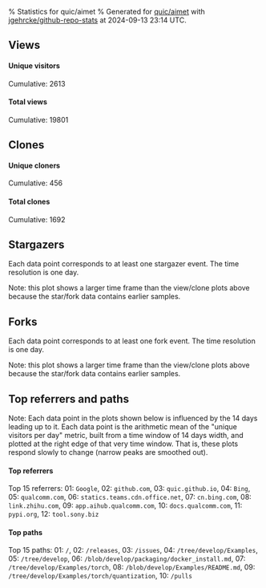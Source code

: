% Statistics for quic/aimet
% Generated for [quic/aimet](https://github.com/quic/aimet) with [jgehrcke/github-repo-stats](https://github.com/jgehrcke/github-repo-stats) at 2024-09-13 23:14 UTC.


## Views

#### Unique visitors
<div id="chart_views_unique" class="full-width-chart"></div>

Cumulative: 2613

#### Total views
<div id="chart_views_total" class="full-width-chart"></div>

Cumulative: 19801

<div class="pagebreak-for-print"> </div>

## Clones

#### Unique cloners
<div id="chart_clones_unique" class="full-width-chart"></div>

Cumulative: 456

#### Total clones
<div id="chart_clones_total" class="full-width-chart"></div>

Cumulative: 1692



<div class="pagebreak-for-print"> </div>



## Stargazers

Each data point corresponds to at least one stargazer event.
The time resolution is one day.

<div id="chart_stargazers" class="full-width-chart"></div>


Note: this plot shows a larger time frame than the view/clone plots above because the star/fork data contains earlier samples.



## Forks

Each data point corresponds to at least one fork event.
The time resolution is one day.

<div id="chart_forks" class="full-width-chart"></div>


Note: this plot shows a larger time frame than the view/clone plots above because the star/fork data contains earlier samples.



<div class="pagebreak-for-print"> </div>



## Top referrers and paths


Note: Each data point in the plots shown below is influenced by the 14 days
leading up to it. Each data point is the arithmetic mean of the "unique
visitors per day" metric, built from a time window of 14 days width, and
plotted at the right edge of that very time window. That is, these plots
respond slowly to change (narrow peaks are smoothed out).




#### Top referrers


<div id="chart_referrers_top_n_alltime" class="full-width-chart"></div>

Top 15 referrers: 01: `Google`, 02: `github.com`, 03: `quic.github.io`, 04: `Bing`, 05: `qualcomm.com`, 06: `statics.teams.cdn.office.net`, 07: `cn.bing.com`, 08: `link.zhihu.com`, 09: `app.aihub.qualcomm.com`, 10: `docs.qualcomm.com`, 11: `pypi.org`, 12: `tool.sony.biz`





#### Top paths


<div id="chart_paths_top_n_alltime" class="full-width-chart"></div>

Top 15 paths: 01: `/`, 02: `/releases`, 03: `/issues`, 04: `/tree/develop/Examples`, 05: `/tree/develop`, 06: `/blob/develop/packaging/docker_install.md`, 07: `/tree/develop/Examples/torch`, 08: `/blob/develop/Examples/README.md`, 09: `/tree/develop/Examples/torch/quantization`, 10: `/pulls`


<script type="text/javascript">
    vegaEmbed('#chart_views_unique', {"$schema": "https://vega.github.io/schema/vega-lite/v4.17.0.json", "config": {"arc": {"fill": "#1b1e23"}, "area": {"fill": "#1b1e23"}, "axisBottom": {"domainColor": "#a9b4c4", "gridColor": "#a9b4c4", "labelColor": "#1b1e23", "labelFont": "relative-mono-11-pitch-pro, Menlo, monospace", "tickColor": "#a9b4c4", "titleColor": "#1b1e23", "titleFont": "relative-mono-11-pitch-pro, Menlo, monospace"}, "axisLeft": {"domainColor": "#a9b4c4", "gridColor": "#a9b4c4", "labelColor": "#1b1e23", "labelFont": "relative-mono-11-pitch-pro, Menlo, monospace", "tickColor": "#a9b4c4", "titleColor": "#1b1e23", "titleFont": "relative-mono-11-pitch-pro, Menlo, monospace"}, "axisX": {"grid": false}, "axisY": {"grid": false, "labelBound": true}, "background": "#FFFFFF", "group": {"fill": "#FFFFFF"}, "header": {"fontWeight": 400, "labelFont": "relative-mono-11-pitch-pro, Menlo, monospace", "titleFont": "relative-mono-11-pitch-pro, Menlo, monospace"}, "legend": {"labelFont": "relative-mono-11-pitch-pro, Menlo, monospace", "symbolSize": 200, "symbolType": "circle", "titleFont": "relative-mono-11-pitch-pro, Menlo, monospace"}, "line": {"color": "#1b1e23", "stroke": "#1b1e23"}, "path": {"stroke": "#1b1e23"}, "point": {"color": "#1b1e23", "cursor": "pointer", "filled": true, "size": 20}, "range": {"category": ["#85a2f7", "#ea9755", "#7eb36a", "#f07071", "#bc85d9", "#e587b6", "#a9b4c4", "#d4c05e", "#64b9c4"]}, "style": {"bar": {"fill": "#1b1e23"}, "text": {"font": "relative-mono-11-pitch-pro, Menlo, monospace", "fontWeight": 400}}, "symbol": {"shape": "circle"}, "title": {"anchor": "start", "font": "relative-mono-11-pitch-pro, Menlo, monospace", "fontWeight": 400}, "trail": {"color": "#1b1e23", "stroke": "#1b1e23"}, "view": {"stroke": null}}, "data": {"name": "data-c1d7afe65407729b26d622eb5a4475da"}, "datasets": {"data-c1d7afe65407729b26d622eb5a4475da": [{"time": "2024-08-27T00:00:00+00:00", "views_total": 274, "views_unique": 29}, {"time": "2024-08-28T00:00:00+00:00", "views_total": 1190, "views_unique": 202}, {"time": "2024-08-29T00:00:00+00:00", "views_total": 1643, "views_unique": 181}, {"time": "2024-08-30T00:00:00+00:00", "views_total": 1174, "views_unique": 172}, {"time": "2024-08-31T00:00:00+00:00", "views_total": 227, "views_unique": 54}, {"time": "2024-09-01T00:00:00+00:00", "views_total": 103, "views_unique": 36}, {"time": "2024-09-02T00:00:00+00:00", "views_total": 785, "views_unique": 142}, {"time": "2024-09-03T00:00:00+00:00", "views_total": 1839, "views_unique": 217}, {"time": "2024-09-04T00:00:00+00:00", "views_total": 1413, "views_unique": 181}, {"time": "2024-09-05T00:00:00+00:00", "views_total": 1252, "views_unique": 196}, {"time": "2024-09-06T00:00:00+00:00", "views_total": 1243, "views_unique": 163}, {"time": "2024-09-07T00:00:00+00:00", "views_total": 210, "views_unique": 36}, {"time": "2024-09-08T00:00:00+00:00", "views_total": 238, "views_unique": 38}, {"time": "2024-09-09T00:00:00+00:00", "views_total": 1370, "views_unique": 172}, {"time": "2024-09-10T00:00:00+00:00", "views_total": 1841, "views_unique": 220}, {"time": "2024-09-11T00:00:00+00:00", "views_total": 1524, "views_unique": 196}, {"time": "2024-09-12T00:00:00+00:00", "views_total": 1501, "views_unique": 188}, {"time": "2024-09-13T00:00:00+00:00", "views_total": 1974, "views_unique": 190}]}, "encoding": {"tooltip": [{"field": "views_unique", "format": ".1f", "title": "views (u)", "type": "quantitative"}, {"field": "time", "format": "%B %e, %Y", "title": "date", "type": "temporal"}], "x": {"axis": {"labelAngle": 25}, "field": "time", "scale": {"domain": ["2024-08-27", "2024-09-13"]}, "timeUnit": "yearmonthdate", "title": "date", "type": "temporal"}, "y": {"axis": {"values": [1, 10, 50, 100, 500, 1000, 5000, 10000]}, "field": "views_unique", "scale": {"domain": [0, 242.00000000000003], "type": "symlog", "zero": true}, "title": "unique views per day", "type": "quantitative"}}, "height": 200, "mark": {"point": true, "type": "line"}, "padding": 10, "width": "container"}, {"actions": false, "renderer": "svg"}).catch(console.error);
vegaEmbed('#chart_views_total', {"$schema": "https://vega.github.io/schema/vega-lite/v4.17.0.json", "config": {"arc": {"fill": "#1b1e23"}, "area": {"fill": "#1b1e23"}, "axisBottom": {"domainColor": "#a9b4c4", "gridColor": "#a9b4c4", "labelColor": "#1b1e23", "labelFont": "relative-mono-11-pitch-pro, Menlo, monospace", "tickColor": "#a9b4c4", "titleColor": "#1b1e23", "titleFont": "relative-mono-11-pitch-pro, Menlo, monospace"}, "axisLeft": {"domainColor": "#a9b4c4", "gridColor": "#a9b4c4", "labelColor": "#1b1e23", "labelFont": "relative-mono-11-pitch-pro, Menlo, monospace", "tickColor": "#a9b4c4", "titleColor": "#1b1e23", "titleFont": "relative-mono-11-pitch-pro, Menlo, monospace"}, "axisX": {"grid": false}, "axisY": {"grid": false, "labelBound": true}, "background": "#FFFFFF", "group": {"fill": "#FFFFFF"}, "header": {"fontWeight": 400, "labelFont": "relative-mono-11-pitch-pro, Menlo, monospace", "titleFont": "relative-mono-11-pitch-pro, Menlo, monospace"}, "legend": {"labelFont": "relative-mono-11-pitch-pro, Menlo, monospace", "symbolSize": 200, "symbolType": "circle", "titleFont": "relative-mono-11-pitch-pro, Menlo, monospace"}, "line": {"color": "#1b1e23", "stroke": "#1b1e23"}, "path": {"stroke": "#1b1e23"}, "point": {"color": "#1b1e23", "cursor": "pointer", "filled": true, "size": 20}, "range": {"category": ["#85a2f7", "#ea9755", "#7eb36a", "#f07071", "#bc85d9", "#e587b6", "#a9b4c4", "#d4c05e", "#64b9c4"]}, "style": {"bar": {"fill": "#1b1e23"}, "text": {"font": "relative-mono-11-pitch-pro, Menlo, monospace", "fontWeight": 400}}, "symbol": {"shape": "circle"}, "title": {"anchor": "start", "font": "relative-mono-11-pitch-pro, Menlo, monospace", "fontWeight": 400}, "trail": {"color": "#1b1e23", "stroke": "#1b1e23"}, "view": {"stroke": null}}, "data": {"name": "data-c1d7afe65407729b26d622eb5a4475da"}, "datasets": {"data-c1d7afe65407729b26d622eb5a4475da": [{"time": "2024-08-27T00:00:00+00:00", "views_total": 274, "views_unique": 29}, {"time": "2024-08-28T00:00:00+00:00", "views_total": 1190, "views_unique": 202}, {"time": "2024-08-29T00:00:00+00:00", "views_total": 1643, "views_unique": 181}, {"time": "2024-08-30T00:00:00+00:00", "views_total": 1174, "views_unique": 172}, {"time": "2024-08-31T00:00:00+00:00", "views_total": 227, "views_unique": 54}, {"time": "2024-09-01T00:00:00+00:00", "views_total": 103, "views_unique": 36}, {"time": "2024-09-02T00:00:00+00:00", "views_total": 785, "views_unique": 142}, {"time": "2024-09-03T00:00:00+00:00", "views_total": 1839, "views_unique": 217}, {"time": "2024-09-04T00:00:00+00:00", "views_total": 1413, "views_unique": 181}, {"time": "2024-09-05T00:00:00+00:00", "views_total": 1252, "views_unique": 196}, {"time": "2024-09-06T00:00:00+00:00", "views_total": 1243, "views_unique": 163}, {"time": "2024-09-07T00:00:00+00:00", "views_total": 210, "views_unique": 36}, {"time": "2024-09-08T00:00:00+00:00", "views_total": 238, "views_unique": 38}, {"time": "2024-09-09T00:00:00+00:00", "views_total": 1370, "views_unique": 172}, {"time": "2024-09-10T00:00:00+00:00", "views_total": 1841, "views_unique": 220}, {"time": "2024-09-11T00:00:00+00:00", "views_total": 1524, "views_unique": 196}, {"time": "2024-09-12T00:00:00+00:00", "views_total": 1501, "views_unique": 188}, {"time": "2024-09-13T00:00:00+00:00", "views_total": 1974, "views_unique": 190}]}, "encoding": {"tooltip": [{"field": "views_total", "format": ".1f", "title": "views (t)", "type": "quantitative"}, {"field": "time", "format": "%B %e, %Y", "title": "date", "type": "temporal"}], "x": {"axis": {"labelAngle": 25}, "field": "time", "scale": {"domain": ["2024-08-27", "2024-09-13"]}, "timeUnit": "yearmonthdate", "title": "date", "type": "temporal"}, "y": {"axis": {"values": [1, 10, 50, 100, 500, 1000, 5000, 10000]}, "field": "views_total", "scale": {"domain": [0, 2171.4], "type": "symlog", "zero": true}, "title": "total views per day", "type": "quantitative"}}, "height": 200, "mark": {"point": true, "type": "line"}, "padding": 10, "width": "container"}, {"actions": false, "renderer": "svg"}).catch(console.error);
vegaEmbed('#chart_clones_unique', {"$schema": "https://vega.github.io/schema/vega-lite/v4.17.0.json", "config": {"arc": {"fill": "#1b1e23"}, "area": {"fill": "#1b1e23"}, "axisBottom": {"domainColor": "#a9b4c4", "gridColor": "#a9b4c4", "labelColor": "#1b1e23", "labelFont": "relative-mono-11-pitch-pro, Menlo, monospace", "tickColor": "#a9b4c4", "titleColor": "#1b1e23", "titleFont": "relative-mono-11-pitch-pro, Menlo, monospace"}, "axisLeft": {"domainColor": "#a9b4c4", "gridColor": "#a9b4c4", "labelColor": "#1b1e23", "labelFont": "relative-mono-11-pitch-pro, Menlo, monospace", "tickColor": "#a9b4c4", "titleColor": "#1b1e23", "titleFont": "relative-mono-11-pitch-pro, Menlo, monospace"}, "axisX": {"grid": false}, "axisY": {"grid": false, "labelBound": true}, "background": "#FFFFFF", "group": {"fill": "#FFFFFF"}, "header": {"fontWeight": 400, "labelFont": "relative-mono-11-pitch-pro, Menlo, monospace", "titleFont": "relative-mono-11-pitch-pro, Menlo, monospace"}, "legend": {"labelFont": "relative-mono-11-pitch-pro, Menlo, monospace", "symbolSize": 200, "symbolType": "circle", "titleFont": "relative-mono-11-pitch-pro, Menlo, monospace"}, "line": {"color": "#1b1e23", "stroke": "#1b1e23"}, "path": {"stroke": "#1b1e23"}, "point": {"color": "#1b1e23", "cursor": "pointer", "filled": true, "size": 20}, "range": {"category": ["#85a2f7", "#ea9755", "#7eb36a", "#f07071", "#bc85d9", "#e587b6", "#a9b4c4", "#d4c05e", "#64b9c4"]}, "style": {"bar": {"fill": "#1b1e23"}, "text": {"font": "relative-mono-11-pitch-pro, Menlo, monospace", "fontWeight": 400}}, "symbol": {"shape": "circle"}, "title": {"anchor": "start", "font": "relative-mono-11-pitch-pro, Menlo, monospace", "fontWeight": 400}, "trail": {"color": "#1b1e23", "stroke": "#1b1e23"}, "view": {"stroke": null}}, "data": {"name": "data-83c53bfc9a39880dfbcd718702753a5a"}, "datasets": {"data-83c53bfc9a39880dfbcd718702753a5a": [{"clones_total": 67, "clones_unique": 39, "time": "2024-08-27T00:00:00+00:00"}, {"clones_total": 97, "clones_unique": 25, "time": "2024-08-28T00:00:00+00:00"}, {"clones_total": 110, "clones_unique": 31, "time": "2024-08-29T00:00:00+00:00"}, {"clones_total": 93, "clones_unique": 18, "time": "2024-08-30T00:00:00+00:00"}, {"clones_total": 65, "clones_unique": 4, "time": "2024-08-31T00:00:00+00:00"}, {"clones_total": 60, "clones_unique": 4, "time": "2024-09-01T00:00:00+00:00"}, {"clones_total": 91, "clones_unique": 27, "time": "2024-09-02T00:00:00+00:00"}, {"clones_total": 178, "clones_unique": 75, "time": "2024-09-03T00:00:00+00:00"}, {"clones_total": 130, "clones_unique": 45, "time": "2024-09-04T00:00:00+00:00"}, {"clones_total": 124, "clones_unique": 48, "time": "2024-09-05T00:00:00+00:00"}, {"clones_total": 88, "clones_unique": 23, "time": "2024-09-06T00:00:00+00:00"}, {"clones_total": 66, "clones_unique": 7, "time": "2024-09-07T00:00:00+00:00"}, {"clones_total": 69, "clones_unique": 8, "time": "2024-09-08T00:00:00+00:00"}, {"clones_total": 69, "clones_unique": 6, "time": "2024-09-09T00:00:00+00:00"}, {"clones_total": 112, "clones_unique": 32, "time": "2024-09-10T00:00:00+00:00"}, {"clones_total": 75, "clones_unique": 16, "time": "2024-09-11T00:00:00+00:00"}, {"clones_total": 72, "clones_unique": 15, "time": "2024-09-12T00:00:00+00:00"}, {"clones_total": 126, "clones_unique": 33, "time": "2024-09-13T00:00:00+00:00"}]}, "encoding": {"tooltip": [{"field": "clones_unique", "format": ".1f", "title": "clones (u)", "type": "quantitative"}, {"field": "time", "format": "%B %e, %Y", "title": "date", "type": "temporal"}], "x": {"axis": {"labelAngle": 25}, "field": "time", "scale": {"domain": ["2024-08-27", "2024-09-13"]}, "timeUnit": "yearmonthdate", "title": "date", "type": "temporal"}, "y": {"axis": {}, "field": "clones_unique", "scale": {"domain": [0, 82.5], "type": "linear", "zero": true}, "title": "unique clones per day", "type": "quantitative"}}, "height": 200, "mark": {"point": true, "type": "line"}, "padding": 10, "width": "container"}, {"actions": false, "renderer": "svg"}).catch(console.error);
vegaEmbed('#chart_clones_total', {"$schema": "https://vega.github.io/schema/vega-lite/v4.17.0.json", "config": {"arc": {"fill": "#1b1e23"}, "area": {"fill": "#1b1e23"}, "axisBottom": {"domainColor": "#a9b4c4", "gridColor": "#a9b4c4", "labelColor": "#1b1e23", "labelFont": "relative-mono-11-pitch-pro, Menlo, monospace", "tickColor": "#a9b4c4", "titleColor": "#1b1e23", "titleFont": "relative-mono-11-pitch-pro, Menlo, monospace"}, "axisLeft": {"domainColor": "#a9b4c4", "gridColor": "#a9b4c4", "labelColor": "#1b1e23", "labelFont": "relative-mono-11-pitch-pro, Menlo, monospace", "tickColor": "#a9b4c4", "titleColor": "#1b1e23", "titleFont": "relative-mono-11-pitch-pro, Menlo, monospace"}, "axisX": {"grid": false}, "axisY": {"grid": false, "labelBound": true}, "background": "#FFFFFF", "group": {"fill": "#FFFFFF"}, "header": {"fontWeight": 400, "labelFont": "relative-mono-11-pitch-pro, Menlo, monospace", "titleFont": "relative-mono-11-pitch-pro, Menlo, monospace"}, "legend": {"labelFont": "relative-mono-11-pitch-pro, Menlo, monospace", "symbolSize": 200, "symbolType": "circle", "titleFont": "relative-mono-11-pitch-pro, Menlo, monospace"}, "line": {"color": "#1b1e23", "stroke": "#1b1e23"}, "path": {"stroke": "#1b1e23"}, "point": {"color": "#1b1e23", "cursor": "pointer", "filled": true, "size": 20}, "range": {"category": ["#85a2f7", "#ea9755", "#7eb36a", "#f07071", "#bc85d9", "#e587b6", "#a9b4c4", "#d4c05e", "#64b9c4"]}, "style": {"bar": {"fill": "#1b1e23"}, "text": {"font": "relative-mono-11-pitch-pro, Menlo, monospace", "fontWeight": 400}}, "symbol": {"shape": "circle"}, "title": {"anchor": "start", "font": "relative-mono-11-pitch-pro, Menlo, monospace", "fontWeight": 400}, "trail": {"color": "#1b1e23", "stroke": "#1b1e23"}, "view": {"stroke": null}}, "data": {"name": "data-83c53bfc9a39880dfbcd718702753a5a"}, "datasets": {"data-83c53bfc9a39880dfbcd718702753a5a": [{"clones_total": 67, "clones_unique": 39, "time": "2024-08-27T00:00:00+00:00"}, {"clones_total": 97, "clones_unique": 25, "time": "2024-08-28T00:00:00+00:00"}, {"clones_total": 110, "clones_unique": 31, "time": "2024-08-29T00:00:00+00:00"}, {"clones_total": 93, "clones_unique": 18, "time": "2024-08-30T00:00:00+00:00"}, {"clones_total": 65, "clones_unique": 4, "time": "2024-08-31T00:00:00+00:00"}, {"clones_total": 60, "clones_unique": 4, "time": "2024-09-01T00:00:00+00:00"}, {"clones_total": 91, "clones_unique": 27, "time": "2024-09-02T00:00:00+00:00"}, {"clones_total": 178, "clones_unique": 75, "time": "2024-09-03T00:00:00+00:00"}, {"clones_total": 130, "clones_unique": 45, "time": "2024-09-04T00:00:00+00:00"}, {"clones_total": 124, "clones_unique": 48, "time": "2024-09-05T00:00:00+00:00"}, {"clones_total": 88, "clones_unique": 23, "time": "2024-09-06T00:00:00+00:00"}, {"clones_total": 66, "clones_unique": 7, "time": "2024-09-07T00:00:00+00:00"}, {"clones_total": 69, "clones_unique": 8, "time": "2024-09-08T00:00:00+00:00"}, {"clones_total": 69, "clones_unique": 6, "time": "2024-09-09T00:00:00+00:00"}, {"clones_total": 112, "clones_unique": 32, "time": "2024-09-10T00:00:00+00:00"}, {"clones_total": 75, "clones_unique": 16, "time": "2024-09-11T00:00:00+00:00"}, {"clones_total": 72, "clones_unique": 15, "time": "2024-09-12T00:00:00+00:00"}, {"clones_total": 126, "clones_unique": 33, "time": "2024-09-13T00:00:00+00:00"}]}, "encoding": {"tooltip": [{"field": "clones_total", "format": ".1f", "title": "clones (t)", "type": "quantitative"}, {"field": "time", "format": "%B %e, %Y", "title": "date", "type": "temporal"}], "x": {"axis": {"labelAngle": 25}, "field": "time", "scale": {"domain": ["2024-08-27", "2024-09-13"]}, "timeUnit": "yearmonthdate", "title": "date", "type": "temporal"}, "y": {"axis": {"values": [1, 10, 50, 100, 500, 1000, 5000, 10000]}, "field": "clones_total", "scale": {"domain": [0, 195.8], "type": "symlog", "zero": true}, "title": "total clones per day", "type": "quantitative"}}, "height": 200, "mark": {"point": true, "type": "line"}, "padding": 10, "width": "container"}, {"actions": false, "renderer": "svg"}).catch(console.error);
vegaEmbed('#chart_stargazers', {"$schema": "https://vega.github.io/schema/vega-lite/v4.17.0.json", "config": {"arc": {"fill": "#1b1e23"}, "area": {"fill": "#1b1e23"}, "axisBottom": {"domainColor": "#a9b4c4", "gridColor": "#a9b4c4", "labelColor": "#1b1e23", "labelFont": "relative-mono-11-pitch-pro, Menlo, monospace", "tickColor": "#a9b4c4", "titleColor": "#1b1e23", "titleFont": "relative-mono-11-pitch-pro, Menlo, monospace"}, "axisLeft": {"domainColor": "#a9b4c4", "gridColor": "#a9b4c4", "labelColor": "#1b1e23", "labelFont": "relative-mono-11-pitch-pro, Menlo, monospace", "tickColor": "#a9b4c4", "titleColor": "#1b1e23", "titleFont": "relative-mono-11-pitch-pro, Menlo, monospace"}, "axisX": {"grid": false}, "axisY": {"grid": false}, "background": "#FFFFFF", "group": {"fill": "#FFFFFF"}, "header": {"fontWeight": 400, "labelFont": "relative-mono-11-pitch-pro, Menlo, monospace", "titleFont": "relative-mono-11-pitch-pro, Menlo, monospace"}, "legend": {"labelFont": "relative-mono-11-pitch-pro, Menlo, monospace", "symbolSize": 200, "symbolType": "circle", "titleFont": "relative-mono-11-pitch-pro, Menlo, monospace"}, "line": {"color": "#1b1e23", "stroke": "#1b1e23"}, "path": {"stroke": "#1b1e23"}, "point": {"color": "#1b1e23", "cursor": "pointer", "filled": true, "size": 50}, "range": {"category": ["#85a2f7", "#ea9755", "#7eb36a", "#f07071", "#bc85d9", "#e587b6", "#a9b4c4", "#d4c05e", "#64b9c4"]}, "style": {"bar": {"fill": "#1b1e23"}, "text": {"font": "relative-mono-11-pitch-pro, Menlo, monospace", "fontWeight": 400}}, "symbol": {"shape": "circle"}, "title": {"anchor": "start", "font": "relative-mono-11-pitch-pro, Menlo, monospace", "fontWeight": 400}, "trail": {"color": "#1b1e23", "stroke": "#1b1e23"}, "view": {"stroke": null}}, "data": {"name": "data-2e7606683fcc38db0e7db91cde454238"}, "datasets": {"data-2e7606683fcc38db0e7db91cde454238": [{"stars_cumulative": 141, "time": "2020-05-01T00:00:00+00:00"}, {"stars_cumulative": 206, "time": "2020-05-16T22:00:00+00:00"}, {"stars_cumulative": 220, "time": "2020-06-01T20:00:00+00:00"}, {"stars_cumulative": 234, "time": "2020-06-17T18:00:00+00:00"}, {"stars_cumulative": 251, "time": "2020-07-03T16:00:00+00:00"}, {"stars_cumulative": 262, "time": "2020-07-19T14:00:00+00:00"}, {"stars_cumulative": 270, "time": "2020-08-04T12:00:00+00:00"}, {"stars_cumulative": 285, "time": "2020-08-20T10:00:00+00:00"}, {"stars_cumulative": 290, "time": "2020-09-05T08:00:00+00:00"}, {"stars_cumulative": 293, "time": "2020-09-21T06:00:00+00:00"}, {"stars_cumulative": 300, "time": "2020-10-07T04:00:00+00:00"}, {"stars_cumulative": 318, "time": "2020-10-23T02:00:00+00:00"}, {"stars_cumulative": 329, "time": "2020-11-08T00:00:00+00:00"}, {"stars_cumulative": 351, "time": "2020-11-23T22:00:00+00:00"}, {"stars_cumulative": 376, "time": "2020-12-09T20:00:00+00:00"}, {"stars_cumulative": 381, "time": "2020-12-25T18:00:00+00:00"}, {"stars_cumulative": 391, "time": "2021-01-10T16:00:00+00:00"}, {"stars_cumulative": 406, "time": "2021-01-26T14:00:00+00:00"}, {"stars_cumulative": 414, "time": "2021-02-11T12:00:00+00:00"}, {"stars_cumulative": 421, "time": "2021-02-27T10:00:00+00:00"}, {"stars_cumulative": 435, "time": "2021-03-15T08:00:00+00:00"}, {"stars_cumulative": 445, "time": "2021-03-31T06:00:00+00:00"}, {"stars_cumulative": 462, "time": "2021-04-16T04:00:00+00:00"}, {"stars_cumulative": 478, "time": "2021-05-02T02:00:00+00:00"}, {"stars_cumulative": 494, "time": "2021-05-18T00:00:00+00:00"}, {"stars_cumulative": 504, "time": "2021-06-02T22:00:00+00:00"}, {"stars_cumulative": 525, "time": "2021-06-18T20:00:00+00:00"}, {"stars_cumulative": 538, "time": "2021-07-04T18:00:00+00:00"}, {"stars_cumulative": 550, "time": "2021-07-20T16:00:00+00:00"}, {"stars_cumulative": 564, "time": "2021-08-05T14:00:00+00:00"}, {"stars_cumulative": 583, "time": "2021-08-21T12:00:00+00:00"}, {"stars_cumulative": 622, "time": "2021-09-06T10:00:00+00:00"}, {"stars_cumulative": 661, "time": "2021-09-22T08:00:00+00:00"}, {"stars_cumulative": 676, "time": "2021-10-08T06:00:00+00:00"}, {"stars_cumulative": 693, "time": "2021-10-24T04:00:00+00:00"}, {"stars_cumulative": 711, "time": "2021-11-09T02:00:00+00:00"}, {"stars_cumulative": 727, "time": "2021-11-25T00:00:00+00:00"}, {"stars_cumulative": 759, "time": "2021-12-10T22:00:00+00:00"}, {"stars_cumulative": 781, "time": "2021-12-26T20:00:00+00:00"}, {"stars_cumulative": 801, "time": "2022-01-11T18:00:00+00:00"}, {"stars_cumulative": 810, "time": "2022-01-27T16:00:00+00:00"}, {"stars_cumulative": 823, "time": "2022-02-12T14:00:00+00:00"}, {"stars_cumulative": 865, "time": "2022-02-28T12:00:00+00:00"}, {"stars_cumulative": 898, "time": "2022-03-16T10:00:00+00:00"}, {"stars_cumulative": 918, "time": "2022-04-01T08:00:00+00:00"}, {"stars_cumulative": 940, "time": "2022-04-17T06:00:00+00:00"}, {"stars_cumulative": 961, "time": "2022-05-03T04:00:00+00:00"}, {"stars_cumulative": 985, "time": "2022-05-19T02:00:00+00:00"}, {"stars_cumulative": 1016, "time": "2022-06-04T00:00:00+00:00"}, {"stars_cumulative": 1045, "time": "2022-06-19T22:00:00+00:00"}, {"stars_cumulative": 1062, "time": "2022-07-05T20:00:00+00:00"}, {"stars_cumulative": 1081, "time": "2022-07-21T18:00:00+00:00"}, {"stars_cumulative": 1096, "time": "2022-08-06T16:00:00+00:00"}, {"stars_cumulative": 1118, "time": "2022-08-22T14:00:00+00:00"}, {"stars_cumulative": 1139, "time": "2022-09-07T12:00:00+00:00"}, {"stars_cumulative": 1157, "time": "2022-09-23T10:00:00+00:00"}, {"stars_cumulative": 1176, "time": "2022-10-09T08:00:00+00:00"}, {"stars_cumulative": 1192, "time": "2022-10-25T06:00:00+00:00"}, {"stars_cumulative": 1213, "time": "2022-11-10T04:00:00+00:00"}, {"stars_cumulative": 1228, "time": "2022-11-26T02:00:00+00:00"}, {"stars_cumulative": 1247, "time": "2022-12-12T00:00:00+00:00"}, {"stars_cumulative": 1261, "time": "2022-12-27T22:00:00+00:00"}, {"stars_cumulative": 1275, "time": "2023-01-12T20:00:00+00:00"}, {"stars_cumulative": 1287, "time": "2023-01-28T18:00:00+00:00"}, {"stars_cumulative": 1327, "time": "2023-02-13T16:00:00+00:00"}, {"stars_cumulative": 1353, "time": "2023-03-01T14:00:00+00:00"}, {"stars_cumulative": 1371, "time": "2023-03-17T12:00:00+00:00"}, {"stars_cumulative": 1396, "time": "2023-04-02T10:00:00+00:00"}, {"stars_cumulative": 1419, "time": "2023-04-18T08:00:00+00:00"}, {"stars_cumulative": 1441, "time": "2023-05-04T06:00:00+00:00"}, {"stars_cumulative": 1457, "time": "2023-05-20T04:00:00+00:00"}, {"stars_cumulative": 1478, "time": "2023-06-05T02:00:00+00:00"}, {"stars_cumulative": 1504, "time": "2023-06-21T00:00:00+00:00"}, {"stars_cumulative": 1523, "time": "2023-07-06T22:00:00+00:00"}, {"stars_cumulative": 1547, "time": "2023-07-22T20:00:00+00:00"}, {"stars_cumulative": 1562, "time": "2023-08-07T18:00:00+00:00"}, {"stars_cumulative": 1595, "time": "2023-08-23T16:00:00+00:00"}, {"stars_cumulative": 1623, "time": "2023-09-08T14:00:00+00:00"}, {"stars_cumulative": 1639, "time": "2023-09-24T12:00:00+00:00"}, {"stars_cumulative": 1659, "time": "2023-10-10T10:00:00+00:00"}, {"stars_cumulative": 1680, "time": "2023-10-26T08:00:00+00:00"}, {"stars_cumulative": 1704, "time": "2023-11-11T06:00:00+00:00"}, {"stars_cumulative": 1720, "time": "2023-11-27T04:00:00+00:00"}, {"stars_cumulative": 1734, "time": "2023-12-13T02:00:00+00:00"}, {"stars_cumulative": 1749, "time": "2023-12-29T00:00:00+00:00"}, {"stars_cumulative": 1774, "time": "2024-01-13T22:00:00+00:00"}, {"stars_cumulative": 1795, "time": "2024-01-29T20:00:00+00:00"}, {"stars_cumulative": 1808, "time": "2024-02-14T18:00:00+00:00"}, {"stars_cumulative": 1825, "time": "2024-03-01T16:00:00+00:00"}, {"stars_cumulative": 1852, "time": "2024-03-17T14:00:00+00:00"}, {"stars_cumulative": 1882, "time": "2024-04-02T12:00:00+00:00"}, {"stars_cumulative": 1899, "time": "2024-04-18T10:00:00+00:00"}, {"stars_cumulative": 1922, "time": "2024-05-04T08:00:00+00:00"}, {"stars_cumulative": 1953, "time": "2024-05-20T06:00:00+00:00"}, {"stars_cumulative": 1977, "time": "2024-06-05T04:00:00+00:00"}, {"stars_cumulative": 1998, "time": "2024-06-21T02:00:00+00:00"}, {"stars_cumulative": 2018, "time": "2024-07-07T00:00:00+00:00"}, {"stars_cumulative": 2040, "time": "2024-07-22T22:00:00+00:00"}, {"stars_cumulative": 2067, "time": "2024-08-07T20:00:00+00:00"}, {"stars_cumulative": 2078, "time": "2024-08-23T18:00:00+00:00"}, {"stars_cumulative": 2087, "time": "2024-09-08T16:00:00+00:00"}]}, "encoding": {"tooltip": [{"field": "stars_cumulative", "format": "d", "title": "stars", "type": "quantitative"}, {"field": "time", "format": "%B %e, %Y", "title": "date", "type": "temporal"}], "x": {"axis": {"labelAngle": 25}, "field": "time", "scale": {"domain": ["2020-05-01", "2024-09-13"]}, "timeUnit": "yearmonthdate", "title": "date", "type": "temporal"}, "y": {"field": "stars_cumulative", "scale": {"domain": [0, 2295.7000000000003], "zero": true}, "title": "stargazer count (cumulative)", "type": "quantitative"}}, "height": 300, "mark": {"point": true, "type": "line"}, "padding": 10, "width": "container"}, {"actions": false, "renderer": "svg"}).catch(console.error);
vegaEmbed('#chart_forks', {"$schema": "https://vega.github.io/schema/vega-lite/v4.17.0.json", "config": {"arc": {"fill": "#1b1e23"}, "area": {"fill": "#1b1e23"}, "axisBottom": {"domainColor": "#a9b4c4", "gridColor": "#a9b4c4", "labelColor": "#1b1e23", "labelFont": "relative-mono-11-pitch-pro, Menlo, monospace", "tickColor": "#a9b4c4", "titleColor": "#1b1e23", "titleFont": "relative-mono-11-pitch-pro, Menlo, monospace"}, "axisLeft": {"domainColor": "#a9b4c4", "gridColor": "#a9b4c4", "labelColor": "#1b1e23", "labelFont": "relative-mono-11-pitch-pro, Menlo, monospace", "tickColor": "#a9b4c4", "titleColor": "#1b1e23", "titleFont": "relative-mono-11-pitch-pro, Menlo, monospace"}, "axisX": {"grid": false}, "axisY": {"grid": false}, "background": "#FFFFFF", "group": {"fill": "#FFFFFF"}, "header": {"fontWeight": 400, "labelFont": "relative-mono-11-pitch-pro, Menlo, monospace", "titleFont": "relative-mono-11-pitch-pro, Menlo, monospace"}, "legend": {"labelFont": "relative-mono-11-pitch-pro, Menlo, monospace", "symbolSize": 200, "symbolType": "circle", "titleFont": "relative-mono-11-pitch-pro, Menlo, monospace"}, "line": {"color": "#1b1e23", "stroke": "#1b1e23"}, "path": {"stroke": "#1b1e23"}, "point": {"color": "#1b1e23", "cursor": "pointer", "filled": true, "size": 50}, "range": {"category": ["#85a2f7", "#ea9755", "#7eb36a", "#f07071", "#bc85d9", "#e587b6", "#a9b4c4", "#d4c05e", "#64b9c4"]}, "style": {"bar": {"fill": "#1b1e23"}, "text": {"font": "relative-mono-11-pitch-pro, Menlo, monospace", "fontWeight": 400}}, "symbol": {"shape": "circle"}, "title": {"anchor": "start", "font": "relative-mono-11-pitch-pro, Menlo, monospace", "fontWeight": 400}, "trail": {"color": "#1b1e23", "stroke": "#1b1e23"}, "view": {"stroke": null}}, "data": {"name": "data-674e43697974b362eaba7ff46ccf1c26"}, "datasets": {"data-674e43697974b362eaba7ff46ccf1c26": [{"forks_cumulative": 18.0, "time": "2020-05-01T00:00:00+00:00"}, {"forks_cumulative": 30.0, "time": "2020-05-16T22:00:00+00:00"}, {"forks_cumulative": 35.0, "time": "2020-06-01T20:00:00+00:00"}, {"forks_cumulative": 36.0, "time": "2020-06-17T18:00:00+00:00"}, {"forks_cumulative": 37.0, "time": "2020-07-03T16:00:00+00:00"}, {"forks_cumulative": 38.0, "time": "2020-07-19T14:00:00+00:00"}, {"forks_cumulative": 39.0, "time": "2020-08-04T12:00:00+00:00"}, {"forks_cumulative": 41.0, "time": "2020-08-20T10:00:00+00:00"}, {"forks_cumulative": 42.0, "time": "2020-09-05T08:00:00+00:00"}, {"forks_cumulative": 45.0, "time": "2020-10-07T04:00:00+00:00"}, {"forks_cumulative": 47.0, "time": "2020-10-23T02:00:00+00:00"}, {"forks_cumulative": 48.0, "time": "2020-11-08T00:00:00+00:00"}, {"forks_cumulative": 50.0, "time": "2020-11-23T22:00:00+00:00"}, {"forks_cumulative": 52.0, "time": "2020-12-09T20:00:00+00:00"}, {"forks_cumulative": 53.0, "time": "2020-12-25T18:00:00+00:00"}, {"forks_cumulative": 55.0, "time": "2021-01-10T16:00:00+00:00"}, {"forks_cumulative": 59.0, "time": "2021-01-26T14:00:00+00:00"}, {"forks_cumulative": 62.0, "time": "2021-02-11T12:00:00+00:00"}, {"forks_cumulative": 64.0, "time": "2021-02-27T10:00:00+00:00"}, {"forks_cumulative": 67.0, "time": "2021-03-15T08:00:00+00:00"}, {"forks_cumulative": 71.0, "time": "2021-03-31T06:00:00+00:00"}, {"forks_cumulative": 75.0, "time": "2021-04-16T04:00:00+00:00"}, {"forks_cumulative": 76.0, "time": "2021-05-02T02:00:00+00:00"}, {"forks_cumulative": 81.0, "time": "2021-05-18T00:00:00+00:00"}, {"forks_cumulative": 84.0, "time": "2021-06-02T22:00:00+00:00"}, {"forks_cumulative": 87.0, "time": "2021-06-18T20:00:00+00:00"}, {"forks_cumulative": 90.0, "time": "2021-07-04T18:00:00+00:00"}, {"forks_cumulative": 94.0, "time": "2021-07-20T16:00:00+00:00"}, {"forks_cumulative": 98.0, "time": "2021-08-05T14:00:00+00:00"}, {"forks_cumulative": 101.0, "time": "2021-08-21T12:00:00+00:00"}, {"forks_cumulative": 105.0, "time": "2021-09-06T10:00:00+00:00"}, {"forks_cumulative": 114.0, "time": "2021-09-22T08:00:00+00:00"}, {"forks_cumulative": 120.0, "time": "2021-10-08T06:00:00+00:00"}, {"forks_cumulative": 126.0, "time": "2021-10-24T04:00:00+00:00"}, {"forks_cumulative": 131.0, "time": "2021-11-09T02:00:00+00:00"}, {"forks_cumulative": 136.0, "time": "2021-12-10T22:00:00+00:00"}, {"forks_cumulative": 140.0, "time": "2021-12-26T20:00:00+00:00"}, {"forks_cumulative": 146.0, "time": "2022-01-11T18:00:00+00:00"}, {"forks_cumulative": 148.0, "time": "2022-01-27T16:00:00+00:00"}, {"forks_cumulative": 154.0, "time": "2022-02-12T14:00:00+00:00"}, {"forks_cumulative": 160.0, "time": "2022-02-28T12:00:00+00:00"}, {"forks_cumulative": 168.0, "time": "2022-03-16T10:00:00+00:00"}, {"forks_cumulative": 170.0, "time": "2022-04-01T08:00:00+00:00"}, {"forks_cumulative": 174.0, "time": "2022-04-17T06:00:00+00:00"}, {"forks_cumulative": 181.0, "time": "2022-05-03T04:00:00+00:00"}, {"forks_cumulative": 185.0, "time": "2022-05-19T02:00:00+00:00"}, {"forks_cumulative": 190.0, "time": "2022-06-04T00:00:00+00:00"}, {"forks_cumulative": 196.0, "time": "2022-06-19T22:00:00+00:00"}, {"forks_cumulative": 197.0, "time": "2022-07-05T20:00:00+00:00"}, {"forks_cumulative": 208.0, "time": "2022-07-21T18:00:00+00:00"}, {"forks_cumulative": 213.0, "time": "2022-08-06T16:00:00+00:00"}, {"forks_cumulative": 217.0, "time": "2022-08-22T14:00:00+00:00"}, {"forks_cumulative": 220.0, "time": "2022-09-07T12:00:00+00:00"}, {"forks_cumulative": 223.0, "time": "2022-09-23T10:00:00+00:00"}, {"forks_cumulative": 228.0, "time": "2022-10-09T08:00:00+00:00"}, {"forks_cumulative": 234.0, "time": "2022-10-25T06:00:00+00:00"}, {"forks_cumulative": 240.0, "time": "2022-11-10T04:00:00+00:00"}, {"forks_cumulative": 246.0, "time": "2022-11-26T02:00:00+00:00"}, {"forks_cumulative": 248.0, "time": "2022-12-12T00:00:00+00:00"}, {"forks_cumulative": 250.0, "time": "2022-12-27T22:00:00+00:00"}, {"forks_cumulative": 252.0, "time": "2023-01-12T20:00:00+00:00"}, {"forks_cumulative": 254.0, "time": "2023-01-28T18:00:00+00:00"}, {"forks_cumulative": 261.0, "time": "2023-02-13T16:00:00+00:00"}, {"forks_cumulative": 267.0, "time": "2023-03-01T14:00:00+00:00"}, {"forks_cumulative": 276.0, "time": "2023-03-17T12:00:00+00:00"}, {"forks_cumulative": 279.0, "time": "2023-04-02T10:00:00+00:00"}, {"forks_cumulative": 282.0, "time": "2023-04-18T08:00:00+00:00"}, {"forks_cumulative": 286.0, "time": "2023-05-04T06:00:00+00:00"}, {"forks_cumulative": 290.0, "time": "2023-05-20T04:00:00+00:00"}, {"forks_cumulative": 291.0, "time": "2023-06-05T02:00:00+00:00"}, {"forks_cumulative": 298.0, "time": "2023-06-21T00:00:00+00:00"}, {"forks_cumulative": 300.0, "time": "2023-07-06T22:00:00+00:00"}, {"forks_cumulative": 306.0, "time": "2023-07-22T20:00:00+00:00"}, {"forks_cumulative": 309.0, "time": "2023-08-07T18:00:00+00:00"}, {"forks_cumulative": 310.0, "time": "2023-08-23T16:00:00+00:00"}, {"forks_cumulative": 314.0, "time": "2023-09-08T14:00:00+00:00"}, {"forks_cumulative": 316.0, "time": "2023-09-24T12:00:00+00:00"}, {"forks_cumulative": 318.0, "time": "2023-10-10T10:00:00+00:00"}, {"forks_cumulative": 321.0, "time": "2023-10-26T08:00:00+00:00"}, {"forks_cumulative": 322.0, "time": "2023-11-11T06:00:00+00:00"}, {"forks_cumulative": 326.0, "time": "2023-11-27T04:00:00+00:00"}, {"forks_cumulative": 334.0, "time": "2023-12-13T02:00:00+00:00"}, {"forks_cumulative": 336.0, "time": "2023-12-29T00:00:00+00:00"}, {"forks_cumulative": 338.0, "time": "2024-01-13T22:00:00+00:00"}, {"forks_cumulative": 340.0, "time": "2024-01-29T20:00:00+00:00"}, {"forks_cumulative": 341.0, "time": "2024-02-14T18:00:00+00:00"}, {"forks_cumulative": 342.0, "time": "2024-03-01T16:00:00+00:00"}, {"forks_cumulative": 343.0, "time": "2024-03-17T14:00:00+00:00"}, {"forks_cumulative": 344.0, "time": "2024-04-02T12:00:00+00:00"}, {"forks_cumulative": 346.0, "time": "2024-05-04T08:00:00+00:00"}, {"forks_cumulative": 352.0, "time": "2024-05-20T06:00:00+00:00"}, {"forks_cumulative": 355.0, "time": "2024-06-05T04:00:00+00:00"}, {"forks_cumulative": 361.0, "time": "2024-06-21T02:00:00+00:00"}, {"forks_cumulative": 364.0, "time": "2024-07-07T00:00:00+00:00"}, {"forks_cumulative": 370.0, "time": "2024-07-22T22:00:00+00:00"}, {"forks_cumulative": 373.0, "time": "2024-08-07T20:00:00+00:00"}, {"forks_cumulative": 376.0, "time": "2024-08-23T18:00:00+00:00"}, {"forks_cumulative": 377.0, "time": "2024-09-08T16:00:00+00:00"}]}, "encoding": {"tooltip": [{"field": "forks_cumulative", "format": "d", "title": "forks", "type": "quantitative"}, {"field": "time", "format": "%B %e, %Y", "title": "date", "type": "temporal"}], "x": {"axis": {"labelAngle": 25}, "field": "time", "scale": {"domain": ["2020-05-01", "2024-09-13"]}, "timeUnit": "yearmonthdate", "title": "date", "type": "temporal"}, "y": {"field": "forks_cumulative", "scale": {"domain": [0, 414.70000000000005], "zero": true}, "title": "fork count (cumulative)", "type": "quantitative"}}, "height": 300, "mark": {"point": true, "type": "line"}, "padding": 10, "width": "container"}, {"actions": false, "renderer": "svg"}).catch(console.error);
vegaEmbed('#chart_referrers_top_n_alltime', {"$schema": "https://vega.github.io/schema/vega-lite/v4.17.0.json", "config": {"arc": {"fill": "#1b1e23"}, "area": {"fill": "#1b1e23"}, "axisBottom": {"domainColor": "#a9b4c4", "gridColor": "#a9b4c4", "labelColor": "#1b1e23", "labelFont": "relative-mono-11-pitch-pro, Menlo, monospace", "tickColor": "#a9b4c4", "titleColor": "#1b1e23", "titleFont": "relative-mono-11-pitch-pro, Menlo, monospace"}, "axisLeft": {"domainColor": "#a9b4c4", "gridColor": "#a9b4c4", "labelColor": "#1b1e23", "labelFont": "relative-mono-11-pitch-pro, Menlo, monospace", "tickColor": "#a9b4c4", "titleColor": "#1b1e23", "titleFont": "relative-mono-11-pitch-pro, Menlo, monospace"}, "axisX": {"grid": false}, "axisY": {"grid": false}, "background": "#FFFFFF", "group": {"fill": "#FFFFFF"}, "header": {"fontWeight": 400, "labelFont": "relative-mono-11-pitch-pro, Menlo, monospace", "titleFont": "relative-mono-11-pitch-pro, Menlo, monospace"}, "legend": {"labelFont": "relative-mono-11-pitch-pro, Menlo, monospace", "symbolSize": 200, "symbolType": "circle", "titleFont": "relative-mono-11-pitch-pro, Menlo, monospace"}, "line": {"color": "#1b1e23", "stroke": "#1b1e23"}, "path": {"stroke": "#1b1e23"}, "point": {"color": "#1b1e23", "cursor": "pointer", "filled": true, "size": 30}, "range": {"category": ["#85a2f7", "#ea9755", "#7eb36a", "#f07071", "#bc85d9", "#e587b6", "#a9b4c4", "#d4c05e", "#64b9c4"]}, "style": {"bar": {"fill": "#1b1e23"}, "text": {"font": "relative-mono-11-pitch-pro, Menlo, monospace", "fontWeight": 400}}, "symbol": {"shape": "circle"}, "title": {"anchor": "start", "font": "relative-mono-11-pitch-pro, Menlo, monospace", "fontWeight": 400}, "trail": {"color": "#1b1e23", "stroke": "#1b1e23"}, "view": {"stroke": null}}, "data": {"name": "data-ef7ccc2b9698ee68e330a3fe64a37718"}, "datasets": {"data-ef7ccc2b9698ee68e330a3fe64a37718": [{"referrer": "Google", "time": "2024-09-10T00:00:00+00:00", "views_unique": 467, "views_unique_norm": 33.357142857142854}, {"referrer": "Google", "time": "2024-09-11T00:00:00+00:00", "views_unique": 468, "views_unique_norm": 33.42857142857143}, {"referrer": "Google", "time": "2024-09-12T00:00:00+00:00", "views_unique": 460, "views_unique_norm": 32.857142857142854}, {"referrer": "Google", "time": "2024-09-13T00:00:00+00:00", "views_unique": 468, "views_unique_norm": 33.42857142857143}, {"referrer": "github.com", "time": "2024-09-10T00:00:00+00:00", "views_unique": 134, "views_unique_norm": 9.571428571428571}, {"referrer": "github.com", "time": "2024-09-11T00:00:00+00:00", "views_unique": 133, "views_unique_norm": 9.5}, {"referrer": "github.com", "time": "2024-09-12T00:00:00+00:00", "views_unique": 128, "views_unique_norm": 9.142857142857142}, {"referrer": "github.com", "time": "2024-09-13T00:00:00+00:00", "views_unique": 126, "views_unique_norm": 9.0}, {"referrer": "quic.github.io", "time": "2024-09-10T00:00:00+00:00", "views_unique": 98, "views_unique_norm": 7.0}, {"referrer": "quic.github.io", "time": "2024-09-11T00:00:00+00:00", "views_unique": 99, "views_unique_norm": 7.071428571428571}, {"referrer": "quic.github.io", "time": "2024-09-12T00:00:00+00:00", "views_unique": 98, "views_unique_norm": 7.0}, {"referrer": "quic.github.io", "time": "2024-09-13T00:00:00+00:00", "views_unique": 96, "views_unique_norm": 6.857142857142857}, {"referrer": "Bing", "time": "2024-09-10T00:00:00+00:00", "views_unique": 81, "views_unique_norm": 5.785714285714286}, {"referrer": "Bing", "time": "2024-09-11T00:00:00+00:00", "views_unique": 78, "views_unique_norm": 5.571428571428571}, {"referrer": "Bing", "time": "2024-09-12T00:00:00+00:00", "views_unique": 89, "views_unique_norm": 6.357142857142857}, {"referrer": "Bing", "time": "2024-09-13T00:00:00+00:00", "views_unique": 85, "views_unique_norm": 6.071428571428571}, {"referrer": "qualcomm.com", "time": "2024-09-10T00:00:00+00:00", "views_unique": 72, "views_unique_norm": 5.142857142857143}, {"referrer": "qualcomm.com", "time": "2024-09-11T00:00:00+00:00", "views_unique": 75, "views_unique_norm": 5.357142857142857}, {"referrer": "qualcomm.com", "time": "2024-09-12T00:00:00+00:00", "views_unique": 72, "views_unique_norm": 5.142857142857143}, {"referrer": "qualcomm.com", "time": "2024-09-13T00:00:00+00:00", "views_unique": 74, "views_unique_norm": 5.285714285714286}, {"referrer": "statics.teams.cdn.office.net", "time": "2024-09-10T00:00:00+00:00", "views_unique": 58, "views_unique_norm": 4.142857142857143}, {"referrer": "statics.teams.cdn.office.net", "time": "2024-09-11T00:00:00+00:00", "views_unique": 58, "views_unique_norm": 4.142857142857143}, {"referrer": "statics.teams.cdn.office.net", "time": "2024-09-12T00:00:00+00:00", "views_unique": 64, "views_unique_norm": 4.571428571428571}, {"referrer": "statics.teams.cdn.office.net", "time": "2024-09-13T00:00:00+00:00", "views_unique": 56, "views_unique_norm": 4.0}, {"referrer": "cn.bing.com", "time": "2024-09-10T00:00:00+00:00", "views_unique": 22, "views_unique_norm": 1.5714285714285714}, {"referrer": "cn.bing.com", "time": "2024-09-11T00:00:00+00:00", "views_unique": 24, "views_unique_norm": 1.7142857142857142}, {"referrer": "cn.bing.com", "time": "2024-09-12T00:00:00+00:00", "views_unique": 24, "views_unique_norm": 1.7142857142857142}, {"referrer": "cn.bing.com", "time": "2024-09-13T00:00:00+00:00", "views_unique": 26, "views_unique_norm": 1.8571428571428572}]}, "encoding": {"color": {"field": "referrer", "legend": {"direction": "vertical", "orient": "top", "title": "Legend:"}, "sort": {"field": "order"}, "type": "nominal"}, "tooltip": [{"field": "referrer", "type": "nominal"}, {"field": "views_unique_norm", "format": ".2f", "title": "views (14d mean)", "type": "quantitative"}, {"field": "time", "format": "%B %e, %Y", "title": "date", "type": "temporal"}], "x": {"axis": {"labelAngle": 25}, "field": "time", "scale": {"domain": ["2024-08-27", "2024-09-13"]}, "timeUnit": "yearmonthdate", "title": "date", "type": "temporal"}, "y": {"field": "views_unique_norm", "scale": {"domain": [0, 36.77142857142858], "type": "symlog", "zero": true}, "title": "unique visitors per day (mean from last 14 days)", "type": "quantitative"}}, "height": 300, "mark": {"point": true, "type": "line"}, "padding": 10, "width": "container"}, {"actions": false, "renderer": "svg"}).catch(console.error);
vegaEmbed('#chart_paths_top_n_alltime', {"$schema": "https://vega.github.io/schema/vega-lite/v4.17.0.json", "config": {"arc": {"fill": "#1b1e23"}, "area": {"fill": "#1b1e23"}, "axisBottom": {"domainColor": "#a9b4c4", "gridColor": "#a9b4c4", "labelColor": "#1b1e23", "labelFont": "relative-mono-11-pitch-pro, Menlo, monospace", "tickColor": "#a9b4c4", "titleColor": "#1b1e23", "titleFont": "relative-mono-11-pitch-pro, Menlo, monospace"}, "axisLeft": {"domainColor": "#a9b4c4", "gridColor": "#a9b4c4", "labelColor": "#1b1e23", "labelFont": "relative-mono-11-pitch-pro, Menlo, monospace", "tickColor": "#a9b4c4", "titleColor": "#1b1e23", "titleFont": "relative-mono-11-pitch-pro, Menlo, monospace"}, "axisX": {"grid": false}, "axisY": {"grid": false}, "background": "#FFFFFF", "group": {"fill": "#FFFFFF"}, "header": {"fontWeight": 400, "labelFont": "relative-mono-11-pitch-pro, Menlo, monospace", "titleFont": "relative-mono-11-pitch-pro, Menlo, monospace"}, "legend": {"labelFont": "relative-mono-11-pitch-pro, Menlo, monospace", "symbolSize": 200, "symbolType": "circle", "titleFont": "relative-mono-11-pitch-pro, Menlo, monospace"}, "line": {"color": "#1b1e23", "stroke": "#1b1e23"}, "path": {"stroke": "#1b1e23"}, "point": {"color": "#1b1e23", "cursor": "pointer", "filled": true, "size": 30}, "range": {"category": ["#85a2f7", "#ea9755", "#7eb36a", "#f07071", "#bc85d9", "#e587b6", "#a9b4c4", "#d4c05e", "#64b9c4"]}, "style": {"bar": {"fill": "#1b1e23"}, "text": {"font": "relative-mono-11-pitch-pro, Menlo, monospace", "fontWeight": 400}}, "symbol": {"shape": "circle"}, "title": {"anchor": "start", "font": "relative-mono-11-pitch-pro, Menlo, monospace", "fontWeight": 400}, "trail": {"color": "#1b1e23", "stroke": "#1b1e23"}, "view": {"stroke": null}}, "data": {"name": "data-ccf4567d2f80a8f5fab8752b1936bae9"}, "datasets": {"data-ccf4567d2f80a8f5fab8752b1936bae9": [{"path": "/", "time": "2024-09-10T00:00:00+00:00", "views_unique": 763, "views_unique_norm": 54.5}, {"path": "/", "time": "2024-09-11T00:00:00+00:00", "views_unique": 761, "views_unique_norm": 54.357142857142854}, {"path": "/", "time": "2024-09-12T00:00:00+00:00", "views_unique": 745, "views_unique_norm": 53.214285714285715}, {"path": "/", "time": "2024-09-13T00:00:00+00:00", "views_unique": 747, "views_unique_norm": 53.357142857142854}, {"path": "/releases", "time": "2024-09-10T00:00:00+00:00", "views_unique": 186, "views_unique_norm": 13.285714285714286}, {"path": "/releases", "time": "2024-09-11T00:00:00+00:00", "views_unique": 189, "views_unique_norm": 13.5}, {"path": "/releases", "time": "2024-09-12T00:00:00+00:00", "views_unique": 188, "views_unique_norm": 13.428571428571429}, {"path": "/releases", "time": "2024-09-13T00:00:00+00:00", "views_unique": 187, "views_unique_norm": 13.357142857142858}, {"path": "/issues", "time": "2024-09-10T00:00:00+00:00", "views_unique": 115, "views_unique_norm": 8.214285714285714}, {"path": "/issues", "time": "2024-09-11T00:00:00+00:00", "views_unique": 118, "views_unique_norm": 8.428571428571429}, {"path": "/issues", "time": "2024-09-12T00:00:00+00:00", "views_unique": 107, "views_unique_norm": 7.642857142857143}, {"path": "/issues", "time": "2024-09-13T00:00:00+00:00", "views_unique": 110, "views_unique_norm": 7.857142857142857}, {"path": "/tree/develop/Examples", "time": "2024-09-10T00:00:00+00:00", "views_unique": 92, "views_unique_norm": 6.571428571428571}, {"path": "/tree/develop/Examples", "time": "2024-09-11T00:00:00+00:00", "views_unique": 96, "views_unique_norm": 6.857142857142857}, {"path": "/tree/develop/Examples", "time": "2024-09-12T00:00:00+00:00", "views_unique": 91, "views_unique_norm": 6.5}, {"path": "/tree/develop/Examples", "time": "2024-09-13T00:00:00+00:00", "views_unique": 99, "views_unique_norm": 7.071428571428571}, {"path": "/tree/develop", "time": "2024-09-10T00:00:00+00:00", "views_unique": 88, "views_unique_norm": 6.285714285714286}, {"path": "/tree/develop", "time": "2024-09-11T00:00:00+00:00", "views_unique": 86, "views_unique_norm": 6.142857142857143}, {"path": "/tree/develop", "time": "2024-09-12T00:00:00+00:00", "views_unique": 84, "views_unique_norm": 6.0}, {"path": "/tree/develop", "time": "2024-09-13T00:00:00+00:00", "views_unique": 84, "views_unique_norm": 6.0}, {"path": "/blob/develop/packaging/docker_install.md", "time": "2024-09-10T00:00:00+00:00", "views_unique": 50, "views_unique_norm": 3.5714285714285716}, {"path": "/blob/develop/packaging/docker_install.md", "time": "2024-09-11T00:00:00+00:00", "views_unique": 57, "views_unique_norm": 4.071428571428571}, {"path": "/blob/develop/packaging/docker_install.md", "time": "2024-09-12T00:00:00+00:00", "views_unique": 62, "views_unique_norm": 4.428571428571429}, {"path": "/blob/develop/packaging/docker_install.md", "time": "2024-09-13T00:00:00+00:00", "views_unique": 61, "views_unique_norm": 4.357142857142857}, {"path": "/tree/develop/Examples/torch", "time": "2024-09-10T00:00:00+00:00", "views_unique": 55, "views_unique_norm": 3.9285714285714284}, {"path": "/tree/develop/Examples/torch", "time": "2024-09-11T00:00:00+00:00", "views_unique": 54, "views_unique_norm": 3.857142857142857}, {"path": "/tree/develop/Examples/torch", "time": "2024-09-12T00:00:00+00:00", "views_unique": 52, "views_unique_norm": 3.7142857142857144}, {"path": "/tree/develop/Examples/torch", "time": "2024-09-13T00:00:00+00:00", "views_unique": 59, "views_unique_norm": 4.214285714285714}]}, "encoding": {"color": {"field": "path", "legend": {"direction": "vertical", "orient": "top", "title": "Legend:"}, "sort": {"field": "order"}, "type": "nominal"}, "tooltip": [{"field": "path", "type": "nominal"}, {"field": "views_unique_norm", "format": ".2f", "title": "views (14d mean)", "type": "quantitative"}, {"field": "time", "format": "%B %e, %Y", "title": "date", "type": "temporal"}], "x": {"axis": {"labelAngle": 25}, "field": "time", "scale": {"domain": ["2024-08-27", "2024-09-13"]}, "timeUnit": "yearmonthdate", "title": "date", "type": "temporal"}, "y": {"field": "views_unique_norm", "scale": {"domain": [0, 59.95], "type": "symlog", "zero": true}, "title": "unique visitors per day (mean from last 14 days)", "type": "quantitative"}}, "height": 300, "mark": {"point": true, "type": "line"}, "padding": 10, "width": "container"}, {"actions": false, "renderer": "svg"}).catch(console.error);
    </script>